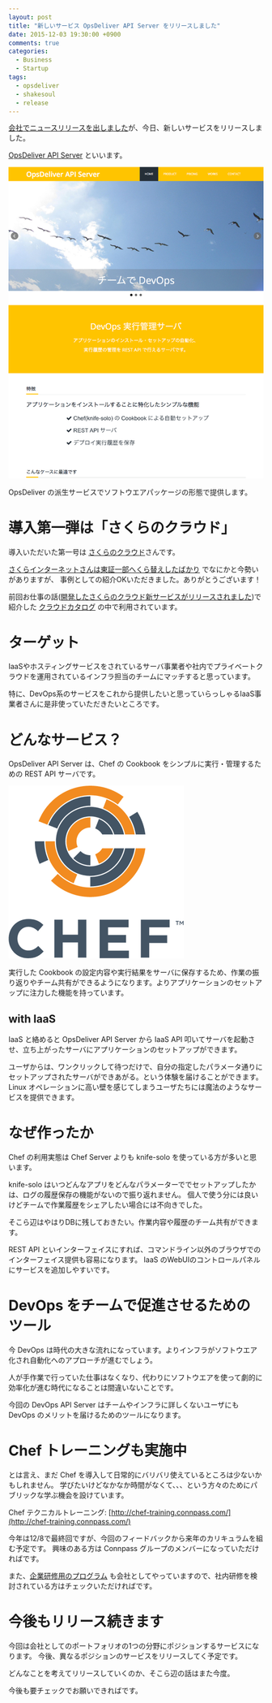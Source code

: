 ```yaml
---
layout: post
title: "新しいサービス OpsDeliver API Server をリリースしました"
date: 2015-12-03 19:30:00 +0900
comments: true
categories:
  - Business
  - Startup
tags:
  - opsdeliver
  - shakesoul
  - release
---
```


[会社でニュースリリースを出しました](http://www.shakesoul.net/2015/12/03/release-opsdeliver-api-server.html)が、今日、新しいサービスをリリースしました。

[OpsDeliver API Server][opsdeliver-apiserver] といいます。

![OpsDeliver API Server Web](/images/2015/12/20151203-web-apiserver-opsdeliver.png)

OpsDeliver の派生サービスでソフトウエアパッケージの形態で提供します。


# 導入第一弾は「さくらのクラウド」

導入いただいた第一号は [さくらのクラウド][sacloud]さんです。

[さくらインターネットさんは東証一部へくら替えしたばかり](http://www.sakura.ad.jp/press/2015/1120_section_transfer/) でなにかと今勢いがありますが、
事例としての紹介OKいただきました。ありがとうございます！

前回お仕事の話([開発したさくらのクラウド新サービスがリリースされました][berfore-post])で紹介した [クラウドカタログ][cloud-catalog] の中で利用されています。

# ターゲット

IaaSやホスティングサービスをされているサーバ事業者や社内でプライベートクラウドを運用されているインフラ担当のチームにマッチすると思っています。

特に、DevOps系のサービスをこれから提供したいと思っていらっしゃるIaaS事業者さんに是非使っていただきたいところです。

# どんなサービス？

<!-- more -->

OpsDeliver API Server は、Chef の Cookbook をシンプルに実行・管理するための REST API サーバです。

![Chef logo](/images/2015/06/20150602-chef-logo.png)

実行した Cookbook の設定内容や実行結果をサーバに保存するため、作業の振り返りやチーム共有ができるようになります。よりアプリケーションのセットアップに注力した機能を持っています。

## with IaaS

IaaS と絡めると OpsDeliver API Server から IaaS API 叩いてサーバを起動させ、立ち上がったサーバにアプリケーションのセットアップができます。

ユーザからは、ワンクリックして待つだけで、自分の指定したパラメータ通りにセットアップされたサーバができあがる。という体験を届けることができます。
Linux オペレーションに高い壁を感じてしまうユーザたちには魔法のようなサービスを提供できます。


# なぜ作ったか

Chef の利用実態は Chef Server よりも knife-solo を使っている方が多いと思います。

knife-solo はいつどんなアプリをどんなパラメーターででセットアップしたかは、ログの履歴保存の機能がないので振り返れません。
個人で使う分には良いけどチームで作業履歴をシェアしたい場合には不向きでした。

そこら辺はやはりDBに残しておきたい。作業内容や履歴のチーム共有ができます。

REST API といインターフェイスにすれば、コマンドライン以外のブラウザでのインターフェイス提供も容易になります。
IaaS のWebUIのコントロールパネルにサービスを追加しやすいです。


# DevOps をチームで促進させるためのツール

今 DevOps は時代の大きな流れになっています。よりインフラがソフトウエア化され自動化へのアプローチが進むでしょう。

人が手作業で行っていた仕事はなくなり、代わりにソフトウエアを使って劇的に効率化が進む時代になることは間違いないことです。

今回の DevOps API Server はチームやインフラに詳しくないユーザにも DevOps のメリットを届けるためのツールになります。

# Chef トレーニングも実施中

とは言え、まだ Chef を導入して日常的にバリバリ使えているところは少ないかもしれません。
学びたいけどなかなか時間がなくて、、、という方々のためにパブリックな学ぶ機会を設けています。

Chef テクニカルトレーニング: [http://chef-training.connpass.com/](http://chef-training.connpass.com/)

今年は12/8で最終回ですが、今回のフィードバックから来年のカリキュラムを組む予定です。
興味のある方は Connpass グループのメンバーになっていただければです。

また、[企業研修用のプログラム](http://www.shakesoul.net/tech-lecture) も会社としてやっていますので、社内研修を検討されている方はチェックいただければです。

# 今後もリリース続きます

今回は会社としてのポートフォリオの1つの分野にポジションするサービスになります。
今後、異なるポジションのサービスをリリースしてく予定です。

どんなことを考えてリリースしていくのか、そこら辺の話はまた今度。

今後も要チェックでお願いできればです。

[opsdeliver-apiserver]: https://apiserver.opsdeliver.com
[sacloud]: http://cloud.sakura.ad.jp/
[berfore-post]: /2015/11/11/launch-cloud-catalog/
[cloud-catalog]: http://cloud-news.sakura.ad.jp/cloud-catalog/
